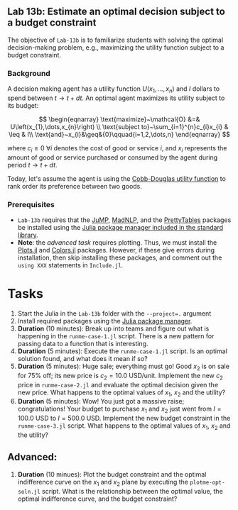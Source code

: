 ## Lab 13b: Estimate an optimal decision subject to a budget constraint
The objective of `Lab-13b` is to familiarize students with solving the optimal decision-making problem, e.g., maximizing the utility function subject to a budget constraint. 

### Background
A decision making agent has a utility function $U\left(x_{1},\dots,x_{n}\right)$ and $I$ dollars to spend between $t\rightarrow{t+dt}$. An optimal agent maximizes its utility subject to its budget:

$$
\begin{eqnarray}
\text{maximize}~\mathcal{O} &=& U\left(x_{1},\dots,x_{n}\right) \\
\text{subject to}~\sum_{i=1}^{n}c_{i}x_{i} & \leq & I\\
\text{and}~x_{i}&\geq&{0}\qquad{i=1,2,\dots,n}
\end{eqnarray}
$$

where $c_{i}\geq{0}~\forall{i}$ denotes the cost of good or service $i$, and $x_{i}$ represents the amount of good or service purchased or consumed by the agent during period $t\rightarrow{t+dt}$. 

Today, let's assume the agent is using the [Cobb-Douglas utility function](https://en.wikipedia.org/wiki/Cobb–Douglas_production_function) to rank order its preference between two goods.

### Prerequisites
* `Lab-13b` requires that the [JuMP](https://jump.dev/JuMP.jl/stable/), [MadNLP](https://github.com/MadNLP/MadNLP.jl), and the [PrettyTables](https://github.com/ronisbr/PrettyTables.jl) packages be installed using the [Julia package manager included in the standard library](https://docs.julialang.org/en/v1/stdlib/Pkg/). 
* __Note__: the _advanced task_ requires plotting. Thus, we must install the [Plots.jl](https://docs.juliaplots.org/stable/) and [Colors.jl](https://github.com/JuliaGraphics/Colors.jl) packages. However, if these give errors during installation, then skip installing these packages, and comment out the `using XXX` statements in `Include.jl`.

# Tasks
1. Start the Julia in the `Lab-13b` folder with the `--project=.` argument
1. Install required packages using the [Julia package manager](https://docs.julialang.org/en/v1/stdlib/Pkg/).
1. __Duration__ (10 minutes): Break up into teams and figure out what is happening in the `runme-case-1.jl` script. There is a new pattern for passing data to a function that is interesting.
1. __Duratiion__ (5 minutes): Execute the `runme-case-1.jl` script. Is an optimal solution found, and what does it mean if so?
1. __Duration__ (5 minutes): Huge sale; everything must go! Good $x_{2}$ is on sale for 75% off; its new price is $c_{2} = 10.0~\text{USD/unit}$. Implement the new $c_{2}$ price in `runme-case-2.jl` and evaluate the optimal decision given the new price. What happens to the optimal values of $x_{1}$, $x_{2}$ and the utility?
1. __Duration__ (5 minutes): Wow! You just got a massive raise; congratulations! Your budget to purchase $x_{1}$ and $x_{2}$ just went from $I = 100.0~\text{USD}$ to $I=500.0~\text{USD}$. Implement the new budget constraint in the `runme-case-3.jl` script. What happens to the optimal values of $x_{1}$, $x_{2}$ and the utility?

## Advanced:
1. __Duration__ (10 minues): Plot the budget constraint and the optimal indifference curve on the $x_{1}$ and $x_{2}$ plane by executing the `plotme-opt-soln.jl` script. What is the relationship between the optimal value, the optimal indifference curve, and the budget constraint?
